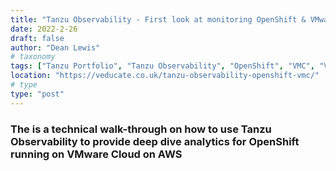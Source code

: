 ```yaml
---
title: "Tanzu Observability - First look at monitoring OpenShift & VMware Cloud on AWS"
date: 2022-2-26
draft: false
author: "Dean Lewis"
# taxonomy
tags: ["Tanzu Portfolio", "Tanzu Observability", "OpenShift", "VMC", "VMware Cloud on AWS"]
location: "https://veducate.co.uk/tanzu-observability-openshift-vmc/"
# type
type: "post"
---
```


### The is a technical walk-through on how to use Tanzu Observability to provide deep dive analytics for OpenShift running on VMware Cloud on AWS
